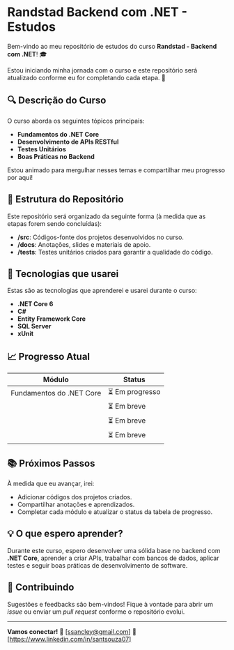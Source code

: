# Randstad Backend com .NET - Estudos

Bem-vindo ao meu repositório de estudos do curso **Randstad - Backend com .NET**! 🎓

Estou iniciando minha jornada com o curso e este repositório será atualizado conforme eu for completando cada etapa. 🚀

## 🔍 Descrição do Curso

O curso aborda os seguintes tópicos principais:

- **Fundamentos do .NET Core**
- **Desenvolvimento de APIs RESTful**
- **Testes Unitários**
- **Boas Práticas no Backend**

Estou animado para mergulhar nesses temas e compartilhar meu progresso por aqui!

## 📂 Estrutura do Repositório

Este repositório será organizado da seguinte forma (à medida que as etapas forem sendo concluídas):

- **/src**: Códigos-fonte dos projetos desenvolvidos no curso.
- **/docs**: Anotações, slides e materiais de apoio.
- **/tests**: Testes unitários criados para garantir a qualidade do código.

## 🚀 Tecnologias que usarei

Estas são as tecnologias que aprenderei e usarei durante o curso:

- **.NET Core 6**
- **C#**
- **Entity Framework Core**
- **SQL Server**
- **xUnit**

## 📈 Progresso Atual

| Módulo                          | Status   |
|----------------------------------|----------|
| Fundamentos do .NET Core         | ⏳ Em progresso |
|  | ⏳ Em breve |
|  | ⏳ Em breve |
|  | ⏳ Em breve |

## 📚 Próximos Passos

À medida que eu avançar, irei:

- Adicionar códigos dos projetos criados.
- Compartilhar anotações e aprendizados.
- Completar cada módulo e atualizar o status da tabela de progresso.

## 💡 O que espero aprender?

Durante este curso, espero desenvolver uma sólida base no backend com **.NET Core**, aprender a criar APIs, trabalhar com bancos de dados, aplicar testes e seguir boas práticas de desenvolvimento de software.

## 🤝 Contribuindo

Sugestões e feedbacks são bem-vindos! Fique à vontade para abrir um *issue* ou enviar um *pull request* conforme o repositório evolui.

---

**Vamos conectar!**
📧 [ssancley@gmail.com]
🔗 [https://www.linkedin.com/in/santsouza07]
